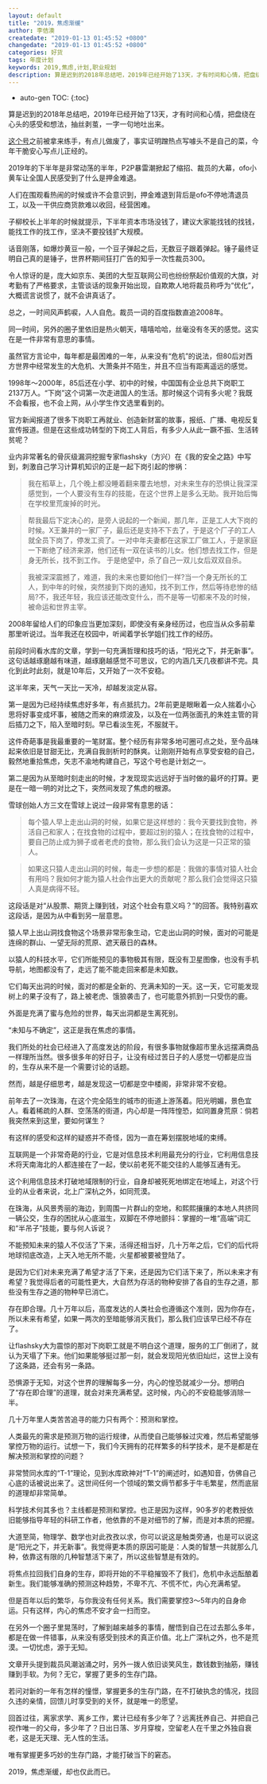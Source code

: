 ```yaml
---
layout: default
title: "2019，焦虑渐缓"
author: 李佶澳
createdate: "2019-01-13 01:45:52 +0800"
changedate: "2019-01-13 01:45:52 +0800"
categories: 好货
tags: 年度计划
keywords: 2019,焦虑,计划,职业规划
description: 算是迟到的2018年总结吧，2019年已经开始了13天，才有时间和心情，把盘绕在心头的感受和想法
---
```


* auto-gen TOC:
{:toc}

算是迟到的2018年总结吧，2019年已经开始了13天，才有时间和心情，把盘绕在心头的感受和想法，抽丝剥茧，一字一句地吐出来。


[这个号](https://mp.weixin.qq.com/s?timestamp=1547387741&src=3&ver=1&signature=pIAGS3pT7POeJaEG6nUJii5vLoSaSK9IjLoBBFxJw9oc69SOdOOaBTl56yorhWLimwe9XTjSUrDxUxmllsoTKn1a-Oni3NlG-UdjiFffnTbkC8*OuYLwE0Hc1wC0xDE9rcrljy2ta3*nxau5dog2idGYXqTkweNGiEyNKgkJd0M=)之前被拿来练手，有点儿做废了，事实证明蹭热点写噱头不是自己的菜，今年干脆安心写点儿正经的。


2019年的下半年是非常动荡的半年，P2P暴雷潮掀起了缩招、裁员的大幕，ofo小黄车让全国人民感受到了什么是押金难退。


人们在围观看热闹的时候或许不会意识到，押金难退到背后是ofo不停地清退员工，以及一干供应商货款难以收回，经营困难。


子柳校长上半年的时候就提示，下半年资本市场没钱了，建议大家能找钱的找钱，能找工作的找工作，坚决不要投钱扩大规模。


话音刚落，如爆炒黄豆一般，一个豆子弹起之后，无数豆子跟着弹起。锤子最终证明自己真的是锤子，世界杯期间狂打广告的知乎一次性裁员300。


令人惊讶的是，庞大如京东、美团的大型互联网公司也纷纷祭起价值观的大旗，对考勤有了严格要求，主管谈话的现象开始出现，自欺欺人地将裁员称呼为“优化”，大概谎言说惯了，就不会讲真话了。


总之，一时间风声鹤唳，人人自危。裁员一词的百度指数直追2008年。



同一时间，另外的圈子里依旧是热火朝天，嘻嘻哈哈，丝毫没有冬天的感觉。这实在是一件非常有意思的事情。


虽然官方言论中，每年都是最困难的一年，从来没有“危机”的说法，但80后对西方世界中经常发生的大危机、大萧条并不陌生，并且不应当有距离遥远的感觉。


1998年～2000年，85后还在小学、初中的时候，中国国有企业总共下岗职工2137万人。“下岗”这个词第一次走进国人的生活。那时候这个词有多火呢？我既不会看报，也不会上网，从小学生作文选里看到的。


官方新闻报道了很多下岗职工再就业、创造新财富的故事，报纸、广播、电视反复宣传报道。但是在这些成功转型的下岗工人背后，有多少人从此一蹶不振、生活转贫呢？


业内非常著名的骨灰级漏洞挖掘专家flashsky（方兴）在《我的安全之路》中写到，刺激自己学习计算机知识的正是一起下岗引起的惨祸：


>我在稻草上，几个晚上都没睡着翻来覆去地想，对未来生存的恐惧让我深深感觉到，一个人要没有生存的技能，在这个世界上是多么无助。我开始后悔在学校里荒废掉的时光。

>帮我最后下定决心的，是旁人说起的一个新闻，那几年，正是工人大下岗的时候。X王兼并的一家厂子，最后还是支持不下去了，于是这个厂子的工人就全员下岗了，停发工资了。一对中年夫妻都在这家工厂做工人，于是家庭一下断绝了经济来源，他们还有一双在读书的儿女。他们想去找工作，但是身无所长，找不到工作。 于是绝望中，杀了自己一双儿女后双双自杀。

>我被深深震撼了，难道，我的未来也要如他们一样?当一个身无所长的工人，到中年的时候，突然接到下岗的通知，找不到工作，然后等待悲惨的结局?不，我还年轻，我应该还能改变什么，而不是等一切都来不及的时候，被命运和世界主宰。


2008年留给人们的印象应当更加深刻，即使没有亲身经历过，也应当从众多前辈那里听说过。当年我还在校园中，听闻着学长学姐们找工作的经历。


前段时间看水库的文章，学到一句充满哲理和技巧的话，“阳光之下，并无新事”。这句话越琢磨越有味道，越琢磨越感觉不可思议，它的内涵几天几夜都讲不完。具化到此时此刻，就是10年后，又开始了一次不安稳。


这半年来，天气一天比一天冷，却越发淡定从容。


第一是因为已经持续焦虑好多年，有点抵抗力。2年前更是眼瞅着一众人揣着小心思将好事变成坏事，被随之而来的麻烦波及，以及在一位两张面孔的朱姓主管的背后插刀之下，陷入至暗时刻。早已看淡生死，不服就干。


这件奇葩事是我最重要的一笔财富。整个经历有非常多地可圈可点之处，至今品味起来依旧是甘甜无比，充满自我剖析时的酥爽。让刚刚开始有点享受安稳的自己，毅然地重拾焦虑，矢志不渝地构建自己，写这个号也是计划之一。


第二是因为从至暗时刻走出的时候，才发现现实远远好于当时做的最坏的打算。更是在一暗一明的对比之下，突然间发现了焦虑的根源。


雪球创始人方三文在雪球上说过一段非常有意思的话：


>每个猿人早上走出山洞的时候，如果它是这样想的：我今天要找到食物，养活自己和家人；在找食物的过程中，要超过别的猿人；在找食物的过程中，要自己防止成为狮子或者老虎的食物，那么我们会认为这是一只正常的猿人。


>如果这只猿人走出山洞的时候，每走一步想的都是：我做的事情对猿人社会有用吗？我如何才能为猿人社会作出更大的贡献呢？那么我们会觉得这只猿人真是病得不轻。


这段话是对“从股票、期货上赚到钱，对这个社会有意义吗？”的回答。我特别喜欢这段话，是因为从中看到另一层意思。


猿人早上出山洞找食物这个场景非常形象生动，它走出山洞的时候，面对的可能是连绵的群山、一望无际的荒原、遮天蔽日的森林。


以猿人的科技水平，它们所能预见的事物极其有限，既没有卫星图像，也没有手机导航，地图都没有了，走远了能不能走回来都是未知数。


它们每天出洞的时候，面对的都是全新的、充满未知的一天。这一天，它可能发现树上的果子没有了，路上被老虎、饿狼袭击了，也可能意外抓到一只受伤的鹿。


外面是充满了蜜与危险的世界，每天出洞都是生离死别。


“未知与不确定”，这正是我在焦虑的事情。


我们所处的社会已经进入了高度发达的阶段，有很多事物就像超市里永远摆满商品一样理所当然。很多很多年的好日子，让没有经过苦日子的人感觉一切都是应当的，生存从来不是一个需要讨论的话题。


然而，越是仔细思考，越是发现这一切都是空中楼阁，非常非常不安稳。


前年去了一次珠海，在这个完全陌生的城市的街道上游荡着。阳光明媚，景色宜人。看着稀疏的人群、空荡荡的街道，内心却是一阵阵惶恐，如同置身荒原：倘若我突然来到这里，要如何谋生？


有这样的感受和这样的疑惑并不奇怪，因为一直在筹划摆脱地域的束缚。


互联网是一个非常奇葩的行业，它是对信息技术利用最充分的行业，它利用信息技术将天南海北的人都连接在了一起，使以前老死不能交往的人能够互通有无。


这个利用信息技术打破地域限制的行业，自身却被死死地绑定在地域上，对这个行业的从业者来说，北上广深杭之外，如同荒漠。


在珠海，从风景秀丽的海边，到周围一片群山的空地，和熙熙攘攘的本地人共挤同一辆公交，生存的困扰从心底滋生，双脚在不停地颤抖：掌握的一堆“高端”词汇和“半吊子”技能，要与何人诉说？


不能预知未来的猿人不仅活了下来，活得还相当好，几十万年之后，它们的后代将地球彻底改造，上天入地无所不能，火星都被要被登陆了。


是因为它们对未来充满了希望才活了下来，还是因为它们活下来了，所以未来才有希望？我觉得后者的可能性更大，大自然为存活的物种安排了各自的生存之道，那些没有生存之道的物种早已消亡。


存在即合理。几十万年以后，高度发达的人类社会也遵循这个准则，因为你存在，所以未来有希望，如果一两次的至暗能够消灭我们，那么我们应该早已经不存在了。


让flashsky大为震惊的那对下岗职工就是不明白这个道理，服务的工厂倒闭了，就认为天塌了下来。他们如果能够挺过那一刻，就会发现阳光依旧灿烂，这世上没有了这条路，还会有另一条路。


恐惧源于无知，对这个世界的理解每多一分，内心的惶恐就减少一分。想明白了“存在即合理”的道理，就会对来充满希望。这时候，内心的不安稳能够消除一半。


几十万年里人类苦苦追寻的能力只有两个：预测和掌控。


人类最先的需求是预测万物的运行规律，从而使自己能够躲过灾难，然后希望能够掌控万物的运行。试想一下，我们今天拥有的花样繁多的科学技术，是不是都是在解决预测和掌控的问题？


非常赞同水库的“T-1”理论，见到水库欧神对“T-1”的阐述时，如遇知音，仿佛自己心底的话被说出来了。这世间任何一个领域的繁文缛节都多于牛毛繁星，然而底层的道理却非常简单。


科学技术何其多也？主线都是预测和掌控。也正是因为这样，90多岁的老教授依旧能够指导年轻的科研工作者，他依靠的不是对细节的了解，而是对本质的把握。


大道至简，物理学、数学也对此孜孜以求，你可以说这是触类旁通，也是可以说这是“阳光之下，并无新事”。我觉得更本质的原因可能是：人类的智慧一共就那么几种，依靠这有限的几种智慧活下来了，所以这些智慧是有效的。


将焦点拉回我们自身的生存，即将开始的不平稳摧毁不了我们，危机中永远酝酿着新生。我们能够准确的预测这种趋势，不卑不亢、不慌不忙，内心充满希望。


但是百年以后的繁华，与你我没有任何关系。我们需要掌控3～5年内的自身命运。只有这样，内心的焦虑不安才会一扫而空。


在另外一个圈子里晃荡时，了解到越来越多的事情，醒悟到自己在过去那么多年，都是在做一件错事，从来没有感受到技术的真正价值。北上广深杭之外，也不是荒漠。一切忧虑，源于无知。


文章开头提到裁员风潮汹涌之时，另外一拨人依旧谈笑风生，数钱数到抽筋，赚钱赚到手软。为何？无它，掌握了更多的生存门路。


若问对新的一年有怎样的憧憬，掌握更多的生存门路，在不打破执念的情况，找回久违的亲情，回馈儿时享受到的关怀，就是唯一的愿望。


回首过往，离家求学、离乡工作，累计已经有多少年了？远离抚养自己、并把自己视作唯一的父母，多少年了？日出日落、岁月穿梭，空留老人在千里之外独自衰老，这是无天理、无人性的生活。


唯有掌握更多巧妙的生存门路，才能打破当下的窘态。


2019，焦虑渐缓，却也仅此而已。
